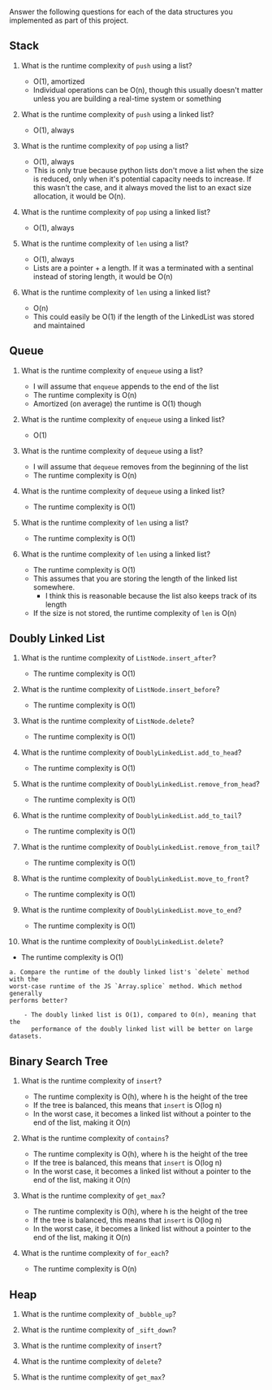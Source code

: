 Answer the following questions for each of the data structures you implemented
as part of this project.

## Stack

1. What is the runtime complexity of `push` using a list?

   - O(1), amortized
   - Individual operations can be O(n), though this usually doesn't matter
     unless you are building a real-time system or something

2. What is the runtime complexity of `push` using a linked list?

   - O(1), always

3. What is the runtime complexity of `pop` using a list?

   - O(1), always
   - This is only true because python lists don't move a list when the size is
     reduced, only when it's potential capacity needs to increase. If this
     wasn't the case, and it always moved the list to an exact size allocation,
     it would be O(n).

4. What is the runtime complexity of `pop` using a linked list?

   - O(1), always

5. What is the runtime complexity of `len` using a list?

   - O(1), always
   - Lists are a pointer + a length. If it was a terminated with a sentinal
     instead of storing length, it would be O(n)

6. What is the runtime complexity of `len` using a linked list?

   - O(n)
   - This could easily be O(1) if the length of the LinkedList was stored and
     maintained

## Queue

1. What is the runtime complexity of `enqueue` using a list?

   - I will assume that `enqueue` appends to the end of the list
   - The runtime complexity is O(n)
   - Amortized (on average) the runtime is O(1) though

2. What is the runtime complexity of `enqueue` using a linked list?

   - O(1)

3. What is the runtime complexity of `dequeue` using a list?

   - I will assume that `dequeue` removes from the beginning of the list
   - The runtime complexity is O(n)

4. What is the runtime complexity of `dequeue` using a linked list?

   - The runtime complexity is O(1)

5. What is the runtime complexity of `len` using a list?

   - The runtime complexity is O(1)

6. What is the runtime complexity of `len` using a linked list?

   - The runtime complexity is O(1)
   - This assumes that you are storing the length of the linked list somewhere.
       - I think this is reasonable because the list also keeps track of its length
   - If the size is not stored, the runtime complexity of `len` is O(n)

## Doubly Linked List

1. What is the runtime complexity of `ListNode.insert_after`?

   - The runtime complexity is O(1)

2. What is the runtime complexity of `ListNode.insert_before`?

   - The runtime complexity is O(1)

3. What is the runtime complexity of `ListNode.delete`?

   - The runtime complexity is O(1)

4. What is the runtime complexity of `DoublyLinkedList.add_to_head`?

   - The runtime complexity is O(1)

5. What is the runtime complexity of `DoublyLinkedList.remove_from_head`?

   - The runtime complexity is O(1)

6. What is the runtime complexity of `DoublyLinkedList.add_to_tail`?

   - The runtime complexity is O(1)

7. What is the runtime complexity of `DoublyLinkedList.remove_from_tail`?

   - The runtime complexity is O(1)

8. What is the runtime complexity of `DoublyLinkedList.move_to_front`?

   - The runtime complexity is O(1)

9. What is the runtime complexity of `DoublyLinkedList.move_to_end`?

   - The runtime complexity is O(1)

10. What is the runtime complexity of `DoublyLinkedList.delete`?

   - The runtime complexity is O(1)

    a. Compare the runtime of the doubly linked list's `delete` method with the
    worst-case runtime of the JS `Array.splice` method. Which method generally
    performs better?
    
        - The doubly linked list is O(1), compared to O(n), meaning that the
          performance of the doubly linked list will be better on large datasets.

## Binary Search Tree

1. What is the runtime complexity of `insert`?

   - The runtime complexity is O(h), where h is the height of the tree
   - If the tree is balanced, this means that `insert` is O(log n)
   - In the worst case, it becomes a linked list without a
     pointer to the end of the list, making it O(n)

2. What is the runtime complexity of `contains`?

   - The runtime complexity is O(h), where h is the height of the tree
   - If the tree is balanced, this means that `insert` is O(log n)
   - In the worst case, it becomes a linked list without a
     pointer to the end of the list, making it O(n)

3. What is the runtime complexity of `get_max`?

   - The runtime complexity is O(h), where h is the height of the tree
   - If the tree is balanced, this means that `insert` is O(log n)
   - In the worst case, it becomes a linked list without a
     pointer to the end of the list, making it O(n)

4. What is the runtime complexity of `for_each`?

   - The runtime complexity is O(n)

## Heap

1. What is the runtime complexity of `_bubble_up`?

2. What is the runtime complexity of `_sift_down`?

3. What is the runtime complexity of `insert`?

4. What is the runtime complexity of `delete`?

5. What is the runtime complexity of `get_max`?
